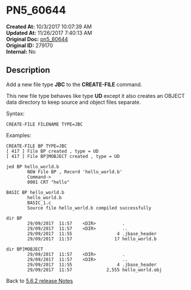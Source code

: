 # PN5_60644

**Created At:** 10/3/2017 10:07:39 AM  
**Updated At:** 11/26/2017 7:40:13 AM  
**Original Doc:** [pn5_60644](https://docs.jbase.com/36526-5-6-2-release-notes/pn5_60644)  
**Original ID:** 279170  
**Internal:** No  

## Description

Add a new file type **JBC** to the **CREATE-FILE** command.

This new file type behaves like type **UD** except it also creates an OBJECT data directory to keep source and object files separate.

Syntax:

```
CREATE-FILE FILENAME TYPE=JBC
```

Examples:

```
CREATE-FILE BP TYPE=JBC
[ 417 ] File BP created , type = UD
[ 417 ] File BP]MOBJECT created , type = UD

jed BP hello_world.b
        NEW File BP , Record 'hello_world.b'
        Command->
        0001 CRT "hello"

BASIC BP hello_world.b
        hello_world.b
        BASIC_1.c
        Source file hello_world.b compiled successfully

dir BP
        29/09/2017  11:57    <DIR>          .
        29/09/2017  11:57    <DIR>          ..
        29/09/2017  11:55                 4 .jbase_header
        29/09/2017  11:57                17 hello_world.b

dir BP]MOBJECT
        29/09/2017  11:57    <DIR>          .
        29/09/2017  11:57    <DIR>          ..
        29/09/2017  11:55                 4 .jbase_header
        29/09/2017  11:57             2,555 hello_world.obj
```

Back to [5.6.2 release Notes](./../README.md)
